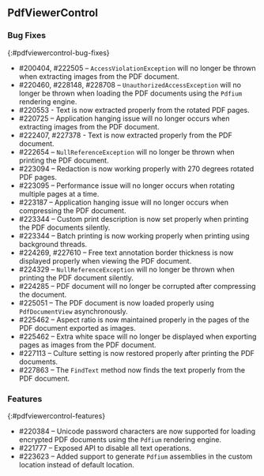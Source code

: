 ## PdfViewerControl

### Bug Fixes
{:#pdfviewercontrol-bug-fixes} 

* \#200404, \#222505 – `AccessViolationException` will no longer be thrown when extracting images from the PDF document.
* \#220460, \#228148, \#228708 – `UnauthorizedAccessException` will no longer be thrown when loading the PDF documents using the `Pdfium` rendering engine.
* \#220553 - Text is now extracted properly from the rotated PDF pages.
* \#220725 – Application hanging issue will no longer occurs when extracting images from the PDF document.
* \#222407, \#227378 - Text is now extracted properly from the PDF document.
* \#222654 – `NullReferenceException` will no longer be thrown when printing the PDF document.
* \#223094 – Redaction is now working properly with 270 degrees rotated PDF pages.
* \#223095 – Performance issue will no longer occurs when rotating multiple pages at a time.
* \#223187 – Application hanging issue will no longer occurs when compressing the PDF document.
* \#223344 – Custom print description is now set properly when printing the PDF documents silently.
* \#223344 – Batch printing is now working properly when printing using background threads.
* \#224269, \#227610 – Free text annotation border thickness is now displayed properly when viewing the PDF document.
* \#224329 – `NullReferenceException` will no longer be thrown when printing the PDF document silently.
* \#224285 – PDF document will no longer be corrupted after compressing the document.
* \#225051 – The PDF document is now loaded properly using `PdfDocumentView` asynchronously.
* \#225462 – Aspect ratio is now maintained properly in the pages of the PDF document exported as images.
* \#225462 – Extra white space will no longer be displayed when exporting pages as images from the PDF document. 
* \#227113 – Culture setting is now restored properly after printing the PDF documents.
* \#227863 – The `FindText` method now finds the text properly from the PDF document.

### Features
{:#pdfviewercontrol-features}

* \#220384 – Unicode password characters are now supported for loading encrypted PDF documents using the `Pdfium` rendering engine.
* \#221777 – Exposed API to disable all text operations.
* \#223623 – Added support to generate `Pdfium` assemblies in the custom location instead of default location.